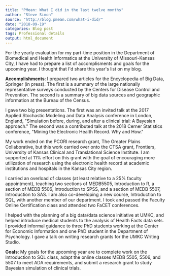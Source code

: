 ```yaml
---
title: "PMean: What I did in the last twelve months"
author: "Steve Simon"
source: "http://blog.pmean.com/what-i-did/"
date: "2018-09-19"
categories: Blog post
tags: Professional details
output: html_document
---
```


For the yearly evaluation for my part-time position in the Department of
Biomedical and Health Informatics at the University of Missouri-Kansas
City, I have had to prepare a list of accomplisments and goals for the
upcoming year. I thought that I'd share this year's list on my
blog.

<!---More--->

**Accomplishments**: I prepared two articles for the Encyclopedia of Big
Data, Springer (in press). The first is a summary of the large
nationally representative surveys conducted by the Centers for Disease
Control and Prevention. The second is a summary of big data sources and
geographic information at the Bureau of the Census.

I gave two big presentations. The first was an invited talk at the 2017
Applied Stochastic Modeling and Data Analysis conference in London,
England, "Simulation before, during, and after a clinical trial: A
Bayesian approach." The second was a contributed talk at the 2018 Cerner
Statistics conference, "Mining the Electronic Health Record. Why and
How."

My work ended on the PCORI research grant, The Greater Plains
Collaborative, but this work carried over onto the CTSA grant,
Frontiers, University of Kansas Clinical and Translational Science
Institute. I am supported at 11% effort on this grant with the goal of
encouraging more utilization of research using the electronic health
record at academic institutions and hospitals in the Kansas City region.

I carried an overload of classes (at least relative to a 25% faculty
appointment), teaching two sections of MEDB5505, Introduction to R, a
section of MEDB 5506, Introduction to SPSS, and a section of MEDB 5507,
Introduction to SAS. I am also co-developing a new course, Introduction
to SQL, with another member of our department. I took and passed the
Faculty Online Certification class and attended two FaCET conferences.

I helped with the planning of a big data/data science initiative at
UMKC, and helped introduce medical students to the analysis of Health
Facts data sets. I provided informal guidance to three PhD students
working at the Center for Economic Information and one PhD student in
the Department of Psychology. I gave a talk on writing research grants
for the UMKC Writing Studio.

**Goals**: My goals for the upcoming year are to complete work on the
Introduction to SQL class, adapt the online classes MEDB 5505, 5506, and
5507 to meet ADA requirements, and submit a research grant to study
Bayesian simulation of clinical trials.


